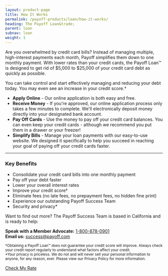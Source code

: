 ```yaml
---
layout: product-page
title: How It Works
permalink: /payoff-products/loan/how-it-works/
heading: The Payoff Loan&trade;
parent: loan
subnav: loan
weight: 1
---
```




<section>
	<p>Are you overwhelmed by credit card bills? Instead of managing multiple, high-interest payments each month, Payoff simplifies them down to one monthly payment. With lower rates than your credit cards, the Payoff Loan™ is designed to get rid of $5,000 to $25,000 of your credit card debt as quickly as possible.
	<p>You can take control and start effectively managing and reducing your debt today. You may even see an increase in your credit score.†</p>
	<ul>
		<li><strong>Apply Online</strong> - Our online application is both easy and free.</li>
		<li><strong>Receive Money</strong> - If you're approved, our online application process only takes a few minutes to complete. We'll electronically deposit money directly into your designated bank account.</li>
		<li><strong>Pay Off Cards</strong> - Use the money to pay off your credit card balances. You can even keep your credit cards - although we recommend you put them in a drawer or your freezer!</li>
		<li><strong>Simplify Bills</strong> - Manage your loan payments with our easy-to-use website. We designed it specifically to help you succeed in reaching your goal of paying off your credit cards faster.</li>
	</ul>
	<hr />
	<h3>Key Benefits</h3>
	<ul>
		<li>Consolidate your credit card bills into one monthly payment</li>
		<li>Pay off your debt faster</li>
		<li>Lower your overall interest rates</li>
		<li>Improve your credit score†</li>
		<li>Eliminate fees (no late fees, no prepayment fees, no hidden fine print)</li>
		<li>Experience our outstanding Payoff Success Team</li>
		<li>Security and privacy*</li>
	</ul>
	<p>Want to find out more? The Payoff Success Team is based in California and is ready to help:</p>
	<p><strong>Speak with a Member Advocate:</strong> <a href="tel:1-800-878-0901">1-800-878-0901</a><br><strong>Email us: </strong><a href="mailto:success@payoff.com">success@payoff.com</a>
	</p>
	<p><small>†Obtaining a Payoff Loan™ does not guarantee your credit score will improve. Always check your credit report regularly to understand what factors affect your credit.</small>
	<br><small>*Your privacy is priceless. We do not and will never sell your personal information to anyone, for any reason, ever. Please view our Privacy Policy for more information.</small></p>

</section>



<a href="#" class="btn btn-primary">Check My Rate</a>
